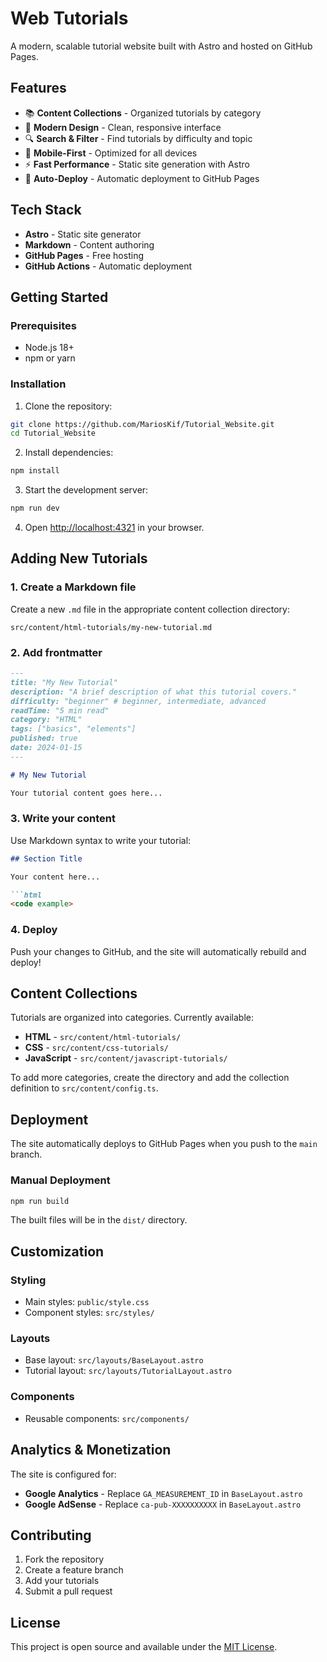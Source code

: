 # Web Tutorials

A modern, scalable tutorial website built with Astro and hosted on GitHub Pages.

## Features

- 📚 **Content Collections** - Organized tutorials by category
- 🎨 **Modern Design** - Clean, responsive interface
- 🔍 **Search & Filter** - Find tutorials by difficulty and topic
- 📱 **Mobile-First** - Optimized for all devices
- ⚡ **Fast Performance** - Static site generation with Astro
- 🚀 **Auto-Deploy** - Automatic deployment to GitHub Pages

## Tech Stack

- **Astro** - Static site generator
- **Markdown** - Content authoring
- **GitHub Pages** - Free hosting
- **GitHub Actions** - Automatic deployment

## Getting Started

### Prerequisites

- Node.js 18+ 
- npm or yarn

### Installation

1. Clone the repository:
```bash
git clone https://github.com/MariosKif/Tutorial_Website.git
cd Tutorial_Website
```

2. Install dependencies:
```bash
npm install
```

3. Start the development server:
```bash
npm run dev
```

4. Open [http://localhost:4321](http://localhost:4321) in your browser.

## Adding New Tutorials

### 1. Create a Markdown file

Create a new `.md` file in the appropriate content collection directory:

```
src/content/html-tutorials/my-new-tutorial.md
```

### 2. Add frontmatter

```markdown
---
title: "My New Tutorial"
description: "A brief description of what this tutorial covers."
difficulty: "beginner" # beginner, intermediate, advanced
readTime: "5 min read"
category: "HTML"
tags: ["basics", "elements"]
published: true
date: 2024-01-15
---

# My New Tutorial

Your tutorial content goes here...
```

### 3. Write your content

Use Markdown syntax to write your tutorial:

```markdown
## Section Title

Your content here...

```html
<code example>
```

### 4. Deploy

Push your changes to GitHub, and the site will automatically rebuild and deploy!

## Content Collections

Tutorials are organized into categories. Currently available:

- **HTML** - `src/content/html-tutorials/`
- **CSS** - `src/content/css-tutorials/`
- **JavaScript** - `src/content/javascript-tutorials/`

To add more categories, create the directory and add the collection definition to `src/content/config.ts`.

## Deployment

The site automatically deploys to GitHub Pages when you push to the `main` branch.

### Manual Deployment

```bash
npm run build
```

The built files will be in the `dist/` directory.

## Customization

### Styling

- Main styles: `public/style.css`
- Component styles: `src/styles/`

### Layouts

- Base layout: `src/layouts/BaseLayout.astro`
- Tutorial layout: `src/layouts/TutorialLayout.astro`

### Components

- Reusable components: `src/components/`

## Analytics & Monetization

The site is configured for:

- **Google Analytics** - Replace `GA_MEASUREMENT_ID` in `BaseLayout.astro`
- **Google AdSense** - Replace `ca-pub-XXXXXXXXXX` in `BaseLayout.astro`

## Contributing

1. Fork the repository
2. Create a feature branch
3. Add your tutorials
4. Submit a pull request

## License

This project is open source and available under the [MIT License](LICENSE).
